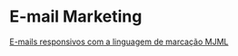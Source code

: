 # E-mail Marketing

[E-mails responsivos com a linguagem de marcação MJML](https://www.treinaweb.com.br/blog/e-mails-responsivos-com-a-linguagem-de-marcacao-mjml/)